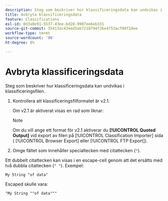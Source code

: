 ```yaml
---
description: Steg som beskriver hur klassificeringsdata kan undvikas i klassificeringsfilen.
title: Avbryta klassificeringsdata
feature: Classifications
exl-id: 0d3a0e91-5537-43ee-bd28-9907ee6eb331
source-git-commit: 35413ac43eed5ab7218794f26e4753acf08f18ee
workflow-type: tm+mt
source-wordcount: '96'
ht-degree: 8%

---
```


# Avbryta klassificeringsdata

Steg som beskriver hur klassificeringsdata kan undvikas i klassificeringsfilen.

<!--Meike, please check this page against orginal. It might be missing information. -->

1. Kontrollera att klassificeringsfilformatet är v2.1.

   Om v2.1 är aktiverat visas en rad som liknar:

   >[!NOTE]
   >
   >Om du vill ange ett format för v2.1 aktiverar du **[!UICONTROL Quoted Output]** vid export av filen på [!UICONTROL Classification Importer] sida ( [!UICONTROL Browser Export] eller [!UICONTROL FTP Export]).

1. Omge fältet som innehåller specialtecken med citattecken (`"`).

Ett dubbelt citattecken kan visas i en escape-cell genom att det ersätts med två dubbla citattecken (`" "`). Exempel:

```
My String "of data"
```

Escaped skulle vara:

```
"My String ""of data"""
```
